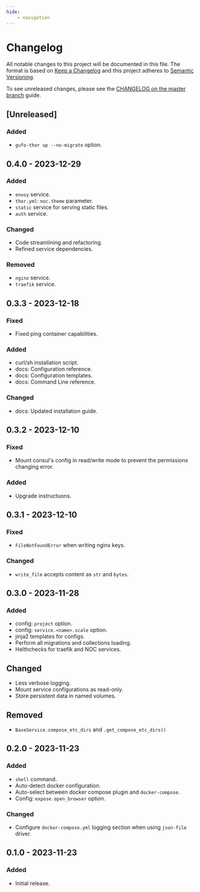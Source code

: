 ```yaml
---
hide:
    - navigation
---
```

# Changelog

All notable changes to this project will be documented in this file.
The format is based on [Keep a Changelog](https://keepachangelog.com/en/1.0.0/)
and this project adheres to [Semantic Versioning](https://semver.org/spec/v2.0.0.html).

To see unreleased changes, please see the [CHANGELOG on the master branch](https://github.com/gufolabs/gufo_thor/blob/master/CHANGELOG.md) guide.

## [Unreleased]

### Added

* `gufo-thor up --no-migrate` option.

## 0.4.0 - 2023-12-29

### Added

* `envoy` service.
* `thor.yml`: `noc.theme` parameter.
* `static` service for serving static files.
* `auth` service.

### Changed

* Code streamlining and refactoring.
* Refined service dependencies.
  
### Removed

* `nginx` service.
* `traefik` service.

## 0.3.3 - 2023-12-18

### Fixed

* Fixed ping container capabilities.

### Added

* curl/sh installation script.
* docs: Configuration reference.
* docs: Configuration templates.
* docs: Command Line reference.

### Changed

* docs: Updated installation guide.

## 0.3.2 - 2023-12-10

### Fixed

* Mount consul's config in read/write mode to prevent the permissions changing error.

### Added

* Upgrade instructuons.

## 0.3.1 - 2023-12-10

### Fixed

* `FileNotFoundError` when writing nginx keys.

### Changed

* `write_file` accepts content as `str` and `bytes`.

## 0.3.0 - 2023-11-28

### Added

* config: `project` option.
* config: `service.<name>.scale` option.
* jinja2 templates for configs.
* Perform all migrations and collections loading.
* Helthchecks for traefik and NOC services.

## Changed

* Less verbose logging.
* Mount service configurations as read-only.
* Store persistent data in named volumes.

## Removed

* `BaseService.compose_etc_dirs` and `.get_compose_etc_dirs()`

## 0.2.0 - 2023-11-23

### Added

* `shell` command.
* Auto-detect docker configuration.
* Auto-select between docker compose plugin and `docker-compose`.
* Config: `expose.open_browser` option.

### Changed

* Configure `docker-compose.yml` logging section when using `json-file` driver.

## 0.1.0 - 2023-11-23

### Added 

* Initial release.